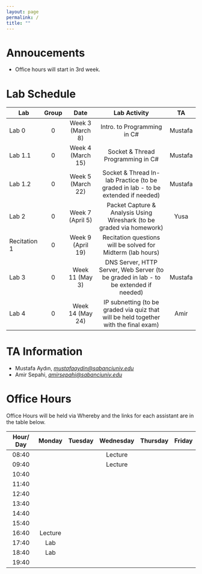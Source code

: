 ```yaml
---
layout: page
permalink: /
title: ""
---
```


# Annoucements
- Office hours will start in 3rd week.


# Lab Schedule

| Lab          |  Group  |         Date          |                                     Lab Activity                                     |   TA    |
| ------------ | :-----: | :-------------------: | :----------------------------------------------------------------------------------: | :-----: |
| Lab 0        | 0 | Week 3 (March 8)|                             Intro. to Programming in C#                              |  Mustafa |
| Lab 1.1      | 0 |  Week 4 (March 15) |                          Socket & Thread Programming in C#                           |  Mustafa  |
| Lab 1.2      | 0 | Week 5 (March 22) |                Socket & Thread In-lab Practice (to be graded in lab - to be extended if needed)                 |  Mustafa  |
| Lab 2        | 0 | Week 7 (April 5) |        Packet Capture & Analysis Using Wireshark (to be graded via homework)         |   Yusa |
| Recitation 1 | 0 |  Week 9 (April 19) |             Recitation questions will be solved for Midterm (lab hours)              |  |
| Lab 3        | 0 | Week 11 (May 3) |              DNS Server, HTTP Server, Web Server (to be graded in lab - to be extended if needed)               | Mustafa |
| Lab 4        | 0 |  Week 14 (May 24) | IP subnetting (to be graded via quiz that will be held together with the final exam) | Amir |


# TA Information

- Mustafa Aydın,  *mustafaaydin@sabanciuniv.edu*
- Amir Sepahi, *amirsepahi@sabanciuniv.edu*  

# Office Hours

Office Hours will be held via Whereby and the links for each assistant are in the table below. 

| Hour/ Day |     **Monday**      |  **Tuesday**  										 |  **Wednesday**  |  **Thursday**   |     **Friday**      |
| :-------: | :-----------------: | :-----------: 										 | :-------------: | :-------------: | :-----------------: |
|   08:40   | 				 	  |       										 | Lecture                |                 |                     |
|   09:40   | 		 	  |        										 | Lecture                |                 |                     |
|   10:40   |                     |               										 |                 |  			     |                     |
|   11:40   |                     |  |  |  ||
|   12:40   |                     |  |  | ||
|   13:40   |                     |  |                 |  |                     |
|   14:40   |                     |  |                 |  |  |
|   15:40   |                     |  |                 |                 |  |
|   16:40   |    Lecture                 |  |                 |  ||
|   17:40   |  Lab |               										 |                 |  ||
|   18:40   |  Lab |               										 |                 |                 |                     |
|   19:40   |                     |                                                      |                 |                 |                     |
